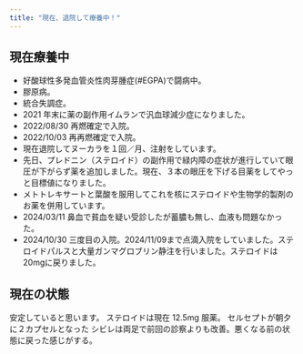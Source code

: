 ```yaml
---
title: "現在、退院して療養中！"
---
```


## 現在療養中

- 好酸球性多発血管炎性肉芽腫症(#EGPA)で闘病中。
- 膠原病。
- 統合失調症。
- 2021 年末に薬の副作用イムランで汎血球減少症になりました。
- 2022/08/30 再燃確定で入院。
- 2022/10/03 再再燃確定で入院。
- 現在退院してヌーカラを１回／月、注射をしています。
- 先日、プレドニン（ステロイド）の副作用で緑内障の症状が進行していて眼圧が下がらず薬を追加しました。現在、３本の眼圧を下げる目薬をしてやっと目標値になりました。
- メトトレキサートと葉酸を服用してこれを核にステロイドや生物学的製剤のお薬を併用しています。
- 2024/03/11 鼻血で貧血を疑い受診したが蓄膿も無し、血液も問題なかった。
- 2024/10/30 三度目の入院。2024/11/09まで点滴入院をしていました。ステロイドパルスと大量ガンマグロブリン静注を行いました。ステロイドは20mgに戻りました。

## 現在の状態

安定していると思います。
ステロイドは現在 12.5mg 服薬。
セルセプトが朝夕に２カプセルとなった
シビレは両足で前回の診察よりも改善。悪くなる前の状態に戻った感じがする。
